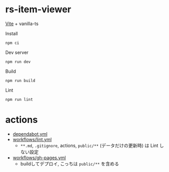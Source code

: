 # rs-item-viewer

[Vite](https://ja.vitejs.dev/) + vanilla-ts

Install
```pwsh
npm ci
```

Dev server
```pwsh
npm run dev
```

Build
```pwsh
npm run build
```

Lint
```pwsh
npm run lint
```

# actions
* [dependabot.yml](https://github.com/rsvzuiun/rs-item-viewer/blob/main/.github/dependabot.yml)
* [workflows/lint.yml](https://github.com/rsvzuiun/rs-item-viewer/blob/main/.github/workflows/lint.yml)
  * `**.md`, `.gitignore`, actions, `public/**` (データだけの更新時) は Lint しない設定
* [workflows/gh-pages.yml](https://github.com/rsvzuiun/rs-item-viewer/blob/main/.github/workflows/gh-pages.yml)
  * buildしてデプロイ, こっちは `public/**` を含める

